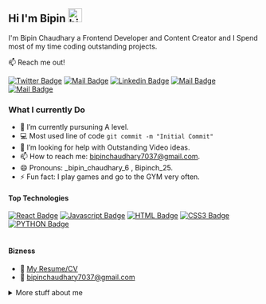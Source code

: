 
## Hi I'm Bipin <img src="https://user-images.githubusercontent.com/1303154/88677602-1635ba80-d120-11ea-84d8-d263ba5fc3c0.gif" width="28px" height="28px" alt="hi">

I'm Bipin Chaudhary a Frontend Developer and Content Creator and I Spend most of my time coding outstanding projects.

:mailbox: Reach me out!

[![Twitter Badge](https://img.shields.io/badge/-@Bipinch_25-1ca0f1?style=flat&labelColor=1ca0f1&logo=twitter&logoColor=white&link=https://twitter.com/Bipinch_25)](https://twitter.com/BipinCh_25) [![Mail Badge](https://img.shields.io/badge/-DevDazzel.-e74c3c?style=flat&labelColor=e74c3c&logo=youtube&logoColor=white)](https://youtube.com/DevDazzle.) [![Linkedin Badge](https://img.shields.io/badge/-bipin-0e76a8?style=flat&labelColor=0e76a8&logo=linkedin&logoColor=white)](https://www.linkedin.com/in/BipinChaudhary/) [![Mail Badge](https://img.shields.io/badge/-@_Bipin_chaudhary_6-e84393?style=flat&labelColor=e84393&logo=instagram&logoColor=white)](https://instagram.com/_bipin_chaudhary_6) [![Mail Badge](https://img.shields.io/badge/-bipinchaudhary-c0392b?style=flat&labelColor=c0392b&logo=gmail&logoColor=white)](mailto:bipinchaudhary7037@gmail.com)


<!-- TODO: Add last video link -->

### What I currently Do

- 🔭 I’m currently pursuning A level.
- :computer: Most used line of code `git commit -m "Initial Commit"`
- 🤔 I’m looking for help with Outstanding Video ideas.
- 📫 How to reach me: bipinchaudhary7037@gmail.com.
- 😄 Pronouns: _bipin_chaudhary_6 , Bipinch_25.
- ⚡ Fun fact: I play games and go to the GYM very often.

#### Top Technologies

<!-- TODO: Make technologies links takes you to repositories -->

[![React Badge](https://img.shields.io/badge/-React-61DBFB?style=for-the-badge&labelColor=black&logo=react&logoColor=61DBFB)](#) [![Javascript Badge](https://img.shields.io/badge/-Javascript-F0DB4F?style=for-the-badge&labelColor=black&logo=javascript&logoColor=F0DB4F)](#) [![HTML Badge](https://img.shields.io/badge/HTML-%23E34F26?style=for-the-badge&logo=html5&labelColor=black)](#) [![CSS3 Badge](https://img.shields.io/badge/CSS3-%231572B6?style=for-the-badge&logo=css3&labelColor=black)](#) [![PYTHON Badge](https://img.shields.io/badge/PYTHON-%233776AB?style=for-the-badge&logo=python&labelColor=black
)](#)
<br />
<br />

#### Bizness
- :paperclip: [My Resume/CV](***********)
- :email: bipinchaudhary7037@gmail.com


<details>
<summary>
  More stuff about me
</summary>

<br >

I love sharing knowledge and putting tutorials and posts together for helping other Viewers, and tjat's why DevDazzle. Youtube Channel exists!

#### What is CoderOne?

DevDazzle. is a youtube channel for learning Web development, coding and design. Including new technologies and frameworks and anything really related to development world.

#### Coding Stats

<!--START_SECTION:waka-->
```text
TypeScript   15 hrs 41 mins  ████████████████████▓░░░░   82.29 % 
HTML         1 hr 50 mins    ██▒░░░░░░░░░░░░░░░░░░░░░░   09.61 % 
Markdown     1 hr 27 mins    ██░░░░░░░░░░░░░░░░░░░░░░░   07.63 % 
Other        2 mins          ░░░░░░░░░░░░░░░░░░░░░░░░░   00.25 % 
YAML         2 mins          ░░░░░░░░░░░░░░░░░░░░░░░░░   00.19 % 
```
<!--END_SECTION:waka-->

#### Github Stats

![Ipenywis's github stats](https://github-readme-stats.vercel.app/api?username=ipenywis&count_private=true&theme=tokyonight&hide=contribs,prs)

</details>


[reactplaylist]: https://www.youtube.com/watch?v=KxXXEL-k47Y&list=PLvXDmnBbOF7RnYiZvDwl2Pzcs2kfi10wd
[vscodetutorial]: https://www.youtube.com/watch?v=Bkie2ai8qeE&t=8s
[htmltutorial]: https://www.youtube.com/watch?v=VK6MXVxOsws&t=27s
[javascripttutorial]: https://www.youtube.com/watch?v=D-LHKvmX37E
